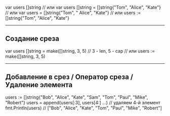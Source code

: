 var users []string // или var users []string = []string{"Tom", "Alice", "Kate"} // или var users = []string{"Tom", "
Alice", "Kate"} // или users := []string{"Tom", "Alice", "Kate"}

--------------------------------------------------
Создание среза
--------------------------------------------------
var users []string = make([]string, 3, 5) // 3 - len, 5 - cap // или users := make([]string, 3, 5)

--------------------------------------------------
Добавление в срез / Оператор среза / Удаление элемента
--------------------------------------------------
users := []string{"Bob", "Alice", "Kate", "Sam", "Tom", "Paul", "Mike", "Robert"} users = append(users[:3], users[4:]
...)   // удаляем 4-й элемент fmt.Println(users)
// ["Bob", "Alice", "Kate", "Tom", "Paul", "Mike", "Robert"]